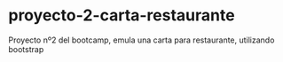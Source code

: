 # proyecto-2-carta-restaurante
Proyecto nº2 del bootcamp, emula una carta para restaurante, utilizando bootstrap
